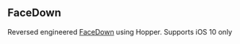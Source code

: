 ## FaceDown

Reversed engineered [FaceDown](http://cydia.saurik.com/package/com.rthakrar.facedown/) using Hopper. Supports iOS 10 only
